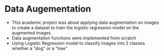 # Data Augementation

* This academic project was about applying data augmentation on images to create a dataset to train the logistic regression model on the augmented images.
* Data augmentation functions were implemented from scratch 
* Using Logistic Regression model to classify images into 2 classes whether a "dog" or a "tree"
